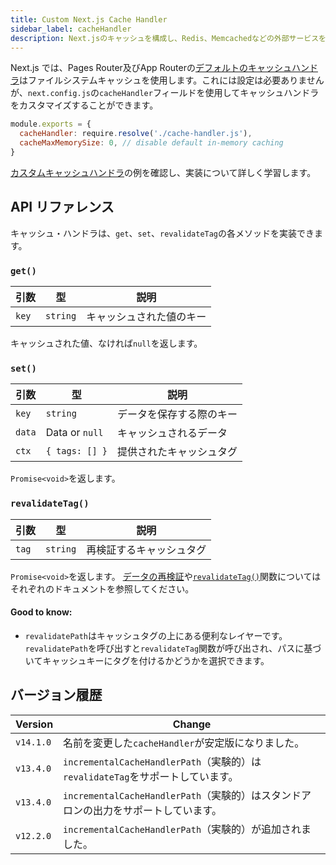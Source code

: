 ```yaml
---
title: Custom Next.js Cache Handler
sidebar_label: cacheHandler
description: Next.jsのキャッシュを構成し、Redis、Memcachedなどの外部サービスを使用してデータを保存、再検証する方法を学習します。
---
```


Next.js では、Pages Router及びApp Routerの[デフォルトのキャッシュハンドラ](/docs/app-router/building-your-application/data-fetching/fetching-caching-and-revalidating)はファイルシステムキャッシュを使用します。これには設定は必要ありませんが、`next.config.js`の`cacheHandler`フィールドを使用してキャッシュハンドラをカスタマイズすることができます。

```js title="next.config.js"
module.exports = {
  cacheHandler: require.resolve('./cache-handler.js'),
  cacheMaxMemorySize: 0, // disable default in-memory caching
}
```

[カスタムキャッシュハンドラ](/docs/app-router/building-your-application/deploying#キャッシュ設定)の例を確認し、実装について詳しく学習します。

## API リファレンス

キャッシュ・ハンドラは、`get`、`set`、`revalidateTag`の各メソッドを実装できます。

### `get()`

| 引数  | 型       | 説明                     |
| ----- | -------- | ------------------------ |
| `key` | `string` | キャッシュされた値のキー |

キャッシュされた値、なければ`null`を返します。

### `set()`

| 引数   | 型             | 説明                     |
| ------ | -------------- | ------------------------ |
| `key`  | `string`       | データを保存する際のキー |
| `data` | Data or `null` | キャッシュされるデータ   |
| `ctx`  | `{ tags: [] }` | 提供されたキャッシュタグ |

`Promise<void>`を返します。

### `revalidateTag()`

| 引数  | 型       | 説明                     |
| ----- | -------- | ------------------------ |
| `tag` | `string` | 再検証するキャッシュタグ |

`Promise<void>`を返します。 [データの再検証](/docs/app-router/building-your-application/data-fetching/fetching-caching-and-revalidating)や[`revalidateTag()`](/docs/app-router/api-reference/functions/revalidateTag)関数についてはそれぞれのドキュメントを参照してください。

#### Good to know:

- `revalidatePath`はキャッシュタグの上にある便利なレイヤーです。`revalidatePath`を呼び出すと`revalidateTag`関数が呼び出され、パスに基づいてキャッシュキーにタグを付けるかどうかを選択できます。

## バージョン履歴

| Version   | Change                                                                              |
| --------- | ----------------------------------------------------------------------------------- |
| `v14.1.0` | 名前を変更した`cacheHandler`が安定版になりました。                                  |
| `v13.4.0` | `incrementalCacheHandlerPath`（実験的）は`revalidateTag`をサポートしています。      |
| `v13.4.0` | `incrementalCacheHandlerPath`（実験的）はスタンドアロンの出力をサポートしています。 |
| `v12.2.0` | `incrementalCacheHandlerPath`（実験的）が追加されました。                           |
